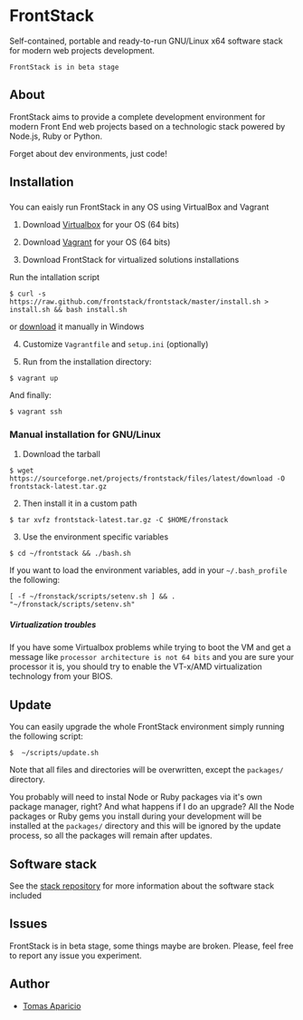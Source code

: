 # FrontStack

Self-contained, portable and ready-to-run GNU/Linux x64 software stack for modern web projects development.

`FrontStack is in beta stage`

## About

FrontStack aims to provide a complete development environment for 
modern Front End web projects based on a technologic stack powered by Node.js, Ruby or Python.

Forget about dev environments, just code!

## Installation

### 

You can eaisly run FrontStack in any OS using VirtualBox and Vagrant

1. Download [Virtualbox](https://www.virtualbox.org/wiki/Downloads) for your OS (64 bits)

2. Download [Vagrant](http://downloads.vagrantup.com/) for your OS (64 bits)

3. Download FrontStack for virtualized solutions installations

  Run the intallation script
  ```
  $ curl -s https://raw.github.com/frontstack/frontstack/master/install.sh > install.sh && bash install.sh
  ```

  or [download](https://github.com/frontstack/vagrant/archive/master.zip) it manually in Windows

4. Customize `Vagrantfile` and `setup.ini` (optionally)

5. Run from the installation directory: 
  
  ```
  $ vagrant up 
  ```

  And finally:
  ```
  $ vagrant ssh
  ```

### Manual installation for GNU/Linux

1. Download the tarball
```
$ wget https://sourceforge.net/projects/frontstack/files/latest/download -O frontstack-latest.tar.gz
```

2. Then install it in a custom path
```
$ tar xvfz frontstack-latest.tar.gz -C $HOME/fronstack
```

3. Use the environment specific variables
```
$ cd ~/frontstack && ./bash.sh
```

If you want to load the environment variables, add in your `~/.bash_profile` the following:

```shell
[ -f ~/fronstack/scripts/setenv.sh ] && . "~/fronstack/scripts/setenv.sh"
```

##### Virtualization troubles

If you have some Virtualbox problems while trying to boot the VM and get a message like 
`processor architecture is not 64 bits` and you are sure your processor it is, you should 
try to enable the VT-x/AMD virtualization technology from your BIOS.

## Update 

You can easily upgrade the whole FrontStack environment simply running the following script:

```shell
$  ~/scripts/update.sh
```

Note that all files and directories will be overwritten, except the `packages/` directory.

You probably will need to instal Node or Ruby packages via it's own package manager, right? And what happens if I do an upgrade?
All the Node packages or Ruby gems you install during your development will be installed at the `packages/` directory and this will be ignored by the update process, so all the packages will remain after updates.

## Software stack

See the [stack repository](https://github.com/frontstack/stack) for more information about the software stack included

## Issues 

FrontStack is in beta stage, some things maybe are broken.
Please, feel free to report any issue you experiment.

## Author

* [Tomas Aparicio](https://github.com/h2non) 
